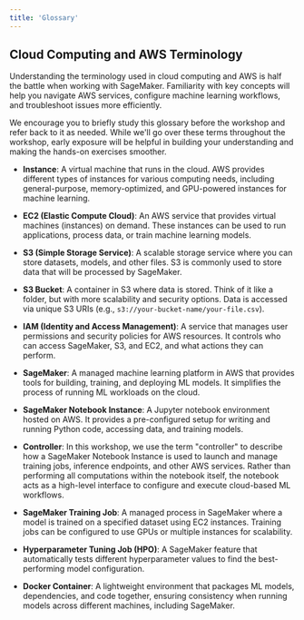 ```yaml
---
title: 'Glossary'
---
```


## Cloud Computing and AWS Terminology  
Understanding the terminology used in cloud computing and AWS is half the battle when working with SageMaker. Familiarity with key concepts will help you navigate AWS services, configure machine learning workflows, and troubleshoot issues more efficiently.  

We encourage you to briefly study this glossary before the workshop and refer back to it as needed. While we'll go over these terms throughout the workshop, early exposure will be helpful in building your understanding and making the hands-on exercises smoother.  

* **Instance**: A virtual machine that runs in the cloud. AWS provides different types of instances for various computing needs, including general-purpose, memory-optimized, and GPU-powered instances for machine learning.  

* **EC2 (Elastic Compute Cloud)**: An AWS service that provides virtual machines (instances) on demand. These instances can be used to run applications, process data, or train machine learning models.  

* **S3 (Simple Storage Service)**: A scalable storage service where you can store datasets, models, and other files. S3 is commonly used to store data that will be processed by SageMaker.  

* **S3 Bucket**: A container in S3 where data is stored. Think of it like a folder, but with more scalability and security options. Data is accessed via unique S3 URIs (e.g., `s3://your-bucket-name/your-file.csv`).  

* **IAM (Identity and Access Management)**: A service that manages user permissions and security policies for AWS resources. It controls who can access SageMaker, S3, and EC2, and what actions they can perform.  

* **SageMaker**: A managed machine learning platform in AWS that provides tools for building, training, and deploying ML models. It simplifies the process of running ML workloads on the cloud.  

* **SageMaker Notebook Instance**: A Jupyter notebook environment hosted on AWS. It provides a pre-configured setup for writing and running Python code, accessing data, and training models.  

* **Controller**: In this workshop, we use the term "controller" to describe how a SageMaker Notebook Instance is used to launch and manage training jobs, inference endpoints, and other AWS services. Rather than performing all computations within the notebook itself, the notebook acts as a high-level interface to configure and execute cloud-based ML workflows.  

* **SageMaker Training Job**: A managed process in SageMaker where a model is trained on a specified dataset using EC2 instances. Training jobs can be configured to use GPUs or multiple instances for scalability.  

* **Hyperparameter Tuning Job (HPO)**: A SageMaker feature that automatically tests different hyperparameter values to find the best-performing model configuration.  

* **Docker Container**: A lightweight environment that packages ML models, dependencies, and code together, ensuring consistency when running models across different machines, including SageMaker.  

